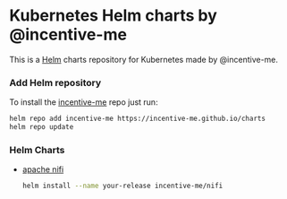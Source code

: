 # Kubernetes Helm charts by @incentive-me

This is a [Helm](https://helm.sh) charts repository for Kubernetes made by @incentive-me.

### Add Helm repository

To install the [incentive-me](https://incentive.me) repo just run:

```bash
helm repo add incentive-me https://incentive-me.github.io/charts
helm repo update
```

### Helm Charts

* [apache nifi](https://github.com/incentive-me/helm-nifi)

  ```bash
  helm install --name your-release incentive-me/nifi
  ```
